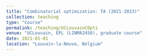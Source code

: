 ```yaml
---
title: "Combinatorial optimization: TA (2021-2023)"
collection: teaching
type: "Course"
permalink: /teaching/UCLouvainCOpti
venue: "UCLouvain, EPL (LINMA2450), graduate course"
date: 2021-01-01
location: "Louvain-la-Neuve, Belgium"
---
```


